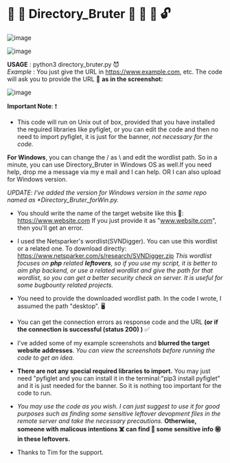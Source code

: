 # 📁 👀  Directory_Bruter 👀 🔐 🔑 🔓 


![image](https://user-images.githubusercontent.com/59505246/137506689-0fa99554-4dd1-4466-9944-4cea00ca449f.png)


![image](https://user-images.githubusercontent.com/59505246/137520206-2573536e-d0b0-4bf4-8636-5a543b25875c.png)

**USAGE** : python3 directory_bruter.py   😈 <br>
*Example* : You just give the URL in  https://www.example.com, etc. The code will ask you to provide the URL 🔗 **as in the screenshot:**



![image](https://user-images.githubusercontent.com/59505246/137521719-1eafb0df-6d6c-4fdc-9e6c-99141455c459.png)

**Important Note**: ❗ 

- This code will run on Unix out of box, provided that you have installed the reguired libraries like pyfiglet, or you can edit the code and then no need to import pyfiglet, it is just for the banner, *not necessary for the code.* 

**For Windows**, you can change the / as \ and edit the wordlist path. So in a minute, you can use Directory_Bruter in Windows OS as well.If you need help, drop me a message via my e mail and I can help. OR I can also upload for Windows version.

*UPDATE*:   _I've added the version for Windows version in the same repo named as *Directory_Bruter_forWin.py._

- You should write the name of the target website like this 🔗: https://www.website.com  If you just provide it as "www.website.com", then you'll get an error.

- I used the Netsparker's wordlist(SVNDigger). You can use this wordlist or a related one. To download directly: https://www.netsparker.com/s/research/SVNDigger.zip  _This wordlist focuses on **php** related **leftovers**, so if you use my script, it is better to aim php backend, or use a related wordlist and give the path for that wordlist, so you can get a better security check on server. It is useful for some bugbounty related projects._

- You need to provide the downloaded wordlist path. In the code I wrote, I assumed the path "desktop". 🖥️

- You can get the connection errors as response code and the URL **(or if the connection is successful (status 200) )** ✅

- I've added some of my example screenshots and **blurred the target website addresses**. *You can view the screenshots before running the code to get an idea.*

- **There are not any special required libraries to import.** You may just need "pyfiglet and you can install it in the terminal:"pip3 install pyfiglet" and it is just needed for the banner. So it is nothing too important for the code to run.

- _You may use the code as you wish. I can just suggest to use it for good purposes such as finding some sensitive leftover devopment files in the remote server and take the necessary precautions._ **Otherwise, someone with malicous intentions ☠️ can find 👀 some sensitive info ㊙️ in these leftovers.**

- Thanks to Tim for the support. 
